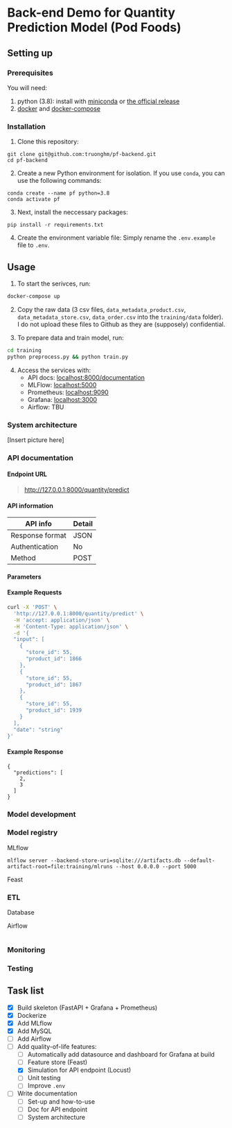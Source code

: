# Back-end Demo for Quantity Prediction Model (Pod Foods)


## Setting up

### Prerequisites

You will need:

1. python (3.8): install with [miniconda](https://docs.conda.io/en/main/miniconda.html) or [the official release](https://www.python.org/downloads/release/python-380/)
2. [docker](https://docs.docker.com/engine/install/) and [docker-compose](https://docs.docker.com/compose/install/)

### Installation

1. Clone this repository:
```
git clone git@github.com:truonghm/pf-backend.git
cd pf-backend
```

2. Create a new Python environment for isolation. If you use `conda`, you can use the following commands:

```
conda create --name pf python=3.8
conda activate pf
```

3. Next, install the neccessary packages:
```
pip install -r requirements.txt
```

4. Create the environment variable file: Simply rename the `.env.example` file to `.env`. 

## Usage


1. To start the serivces, run:

```bash
docker-compose up
```

2. Copy the raw data (3 csv files, `data_metadata_product.csv`, `data_metadata_store.csv`, `data_order.csv` into the `training/data` folder). I do not upload these files to Github as they are (supposely) confidential.

3. To prepare data and train model, run:

```bash
cd training
python preprocess.py && python train.py
```

4. Access the services with:
    - API docs: [localhost:8000/documentation](localhost:8000/documentation)
    - MLFlow: [localhost:5000](localhost:5000)
    - Prometheus: [localhost:9090](localhost:9090)
    - Grafana: [localhost:3000](localhost:3000)
    - Airflow: TBU

### System architecture

[Insert picture here]

### API documentation

#### Endpoint URL

> http://127.0.0.1:8000/quantity/predict

#### API information

| API info        | Detail |
| --------------- | ------ |
| Response format | JSON   |
| Authentication  | No     |
| Method          | POST   |

#### Parameters

#### Example Requests

```bash
curl -X 'POST' \
  'http://127.0.0.1:8000/quantity/predict' \
  -H 'accept: application/json' \
  -H 'Content-Type: application/json' \
  -d '{
  "input": [
    {
      "store_id": 55,
      "product_id": 1866
    },
    {
      "store_id": 55,
      "product_id": 1867
    },
    {
      "store_id": 55,
      "product_id": 1939
    }
  ],
  "date": "string"
}'
```

#### Example Response

```
{
  "predictions": [
    2,
    3
  ]
}

```


### Model development

### Model registry

MLflow
```
mlflow server --backend-store-uri=sqlite:///artifacts.db --default-artifact-root=file:training/mlruns --host 0.0.0.0 --port 5000
```

Feast

### ETL

Database


Airflow
```

```

### Monitoring


### Testing


## Task list

- [x] Build skeleton (FastAPI + Grafana + Prometheus)  
- [x] Dockerize  
- [x] Add MLflow  
- [x] Add MySQL  
- [ ] Add Airflow  
- [ ] Add quality-of-life features:    
    - [ ] Automatically add datasource and dashboard for Grafana at build  
    - [ ] Feature store (Feast)  
    - [x] Simulation for API endpoint (Locust)  
    - [ ] Unit testing  
    - [ ] Improve `.env`  
- [ ] Write documentation  
    - [ ] Set-up and how-to-use  
	- [ ] Doc for API endpoint  
    - [ ] System architecture  